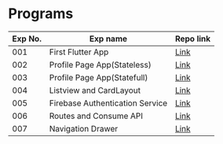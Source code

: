 # Programs

| Exp No.| Exp name | Repo link |
| --- | --- | --- |
| 001 | First Flutter App | [Link](https://github.com/Raviipandey/Mad_Exp01) |
| 002 | Profile Page App(Stateless) | [Link](https://github.com/Raviipandey/Mad_Exp02) |
| 003 | Profile Page App(Statefull) | [Link](https://github.com/Raviipandey/Mad_Exp03) |
| 004 | Listview and CardLayout | [Link](https://github.com/Raviipandey/Mad_Exp04) |
| 005 | Firebase Authentication Service | [Link](https://github.com/Raviipandey/Mad_Exp05) |
| 006 | Routes and Consume API | [Link](https://github.com/Raviipandey/Mad_Exp06) |
| 007 | Navigation Drawer | [Link](https://github.com/Raviipandey/Mad_Exp07) |
